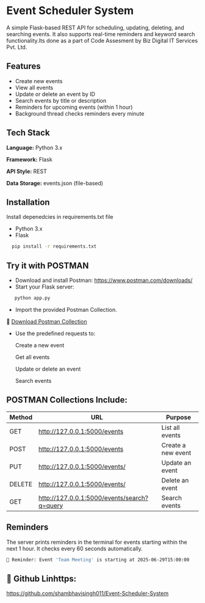 
# Event Scheduler System

A simple Flask-based REST API for scheduling, updating, deleting, and searching events. It also supports real-time reminders and keyword search functionality.Its done as a part of Code Assesment by Biz Digital IT Services Pvt. Ltd. 


## Features

- Create new events
- View all events
- Update or delete an event by ID
- Search events by title or description
- Reminders for upcoming events (within 1 hour)
 - Background thread checks reminders every minute

## Tech Stack

**Language:** Python 3.x

**Framework:** Flask

**API Style:** REST

**Data Storage:** events.json (file-based)

## Installation

Install depenedcies in requirements.txt file
- Python 3.x
- Flask

```bash
  pip install -r requirements.txt
```
    
## Try it with POSTMAN
- Download and install Postman: https://www.postman.com/downloads/
- Start your Flask server:
```bash
   python app.py
```
- Import the provided Postman Collection.
 
🔽 [Download Postman Collection](event_scheduler_collection.json)

- Use the predefined requests to:

   Create a new event

   Get all events

   Update or delete an event

   Search events

   
## POSTMAN Collections Include:
  | Method | URL                                         | Purpose              |
|--------|---------------------------------------------|----------------------|
| GET    | http://127.0.0.1:5000/events                | List all events      |
| POST   | http://127.0.0.1:5000/events                | Create a new event   |
| PUT    | http://127.0.0.1:5000/events/<id>           | Update an event      |
| DELETE | http://127.0.0.1:5000/events/<id>           | Delete an event      |
| GET    | http://127.0.0.1:5000/events/search?q=query | Search events        |

        


## Reminders
The server prints reminders in the terminal for events starting within the next 1 hour. It checks every 60 seconds automatically.

```bash
🔔 Reminder: Event 'Team Meeting' is starting at 2025-06-29T15:00:00
```
## 🔗 Github Linhttps:
https://github.com/shambhavisingh011/Event-Scheduler-System
